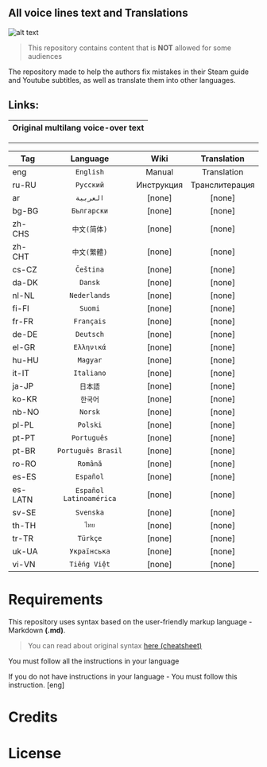 
## All voice lines text and Translations
![alt text](https://steamcdn-a.akamaihd.net/steam/apps/581320/capsule_184x69.jpg "Insurgency: Sandstorm™")
> This repository contains content that is **NOT** allowed for some audiences

The repository made to help the authors fix mistakes in their Steam guide and Youtube subtitles, as well as translate them into other languages.
## Links:
Original multilang voice-over text |
--- |
----
Tag | Language | Wiki | Translation |
--- | :---: | :---: | :---: |
eng | `English`| Manual | Translation
ru-RU | `Русский` | Инструкция | Транслитерация | Перевод
ar | `العربية` | [none] | [none]
bg-BG | `Български` | [none] | [none]
zh-CHS | `中文(简体)` | [none] | [none]
zh-CHT | `中文(繁體)` | [none] | [none]
cs-CZ | `Čeština` | [none] | [none]
da-DK | `Dansk` | [none] | [none]
nl-NL | `Nederlands` | [none] | [none]
fi-FI | `Suomi` | [none] | [none]
fr-FR | `Français` | [none] | [none]
de-DE | `Deutsch` | [none] | [none]
el-GR | `Ελληνικά` | [none] | [none]
hu-HU | `Magyar` | [none] | [none]
it-IT | `Italiano` | [none] | [none]
ja-JP | `日本語` | [none] | [none]
ko-KR | `한국어` | [none] | [none]
nb-NO | `Norsk` | [none] | [none]
pl-PL | `Polski` | [none] | [none]
pt-PT | `Português` | [none] | [none]
pt-BR | `Português Brasil` | [none] | [none]
ro-RO | `Română` | [none] | [none]
es-ES | `Español` | [none] | [none]
es-LATN | `Español Latinoamérica` | [none] | [none]
sv-SE | `Svenska` | [none] | [none]
th-TH | `ไทย` | [none] | [none]
tr-TR | `Türkçe` | [none] | [none]
uk-UA | `Українська` | [none] | [none]
vi-VN | `Tiếng Việt` | [none] | [none]

# Requirements

This repository uses syntax based on the user-friendly markup language - Markdown **(.md)**.
> You can read about original syntax [here (cheatsheet)](https://github.com/adam-p/markdown-here/wiki/Markdown-Cheatsheet)

You must follow all the instructions in your language

If you do not have instructions in your language - You must follow this instruction. [eng]

# Credits

# License